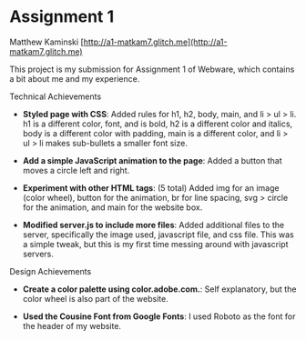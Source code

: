 # Assignment 1

Matthew Kaminski [http://a1-matkam7.glitch.me](http://a1-matkam7.glitch.me)

This project is my submission for Assignment 1 of Webware, which contains a bit about me and my experience.

Technical Achievements

- **Styled page with CSS**: Added rules for h1, h2, body, main, and li > ul > li. h1 is a different color, font, and is bold, h2 is a different color and italics, body is a different color with padding, main is a different color, and li > ul > li makes sub-bullets a smaller font size.

- **Add a simple JavaScript animation to the page**: Added a button that moves a circle left and right.

- **Experiment with other HTML tags**: (5 total) Added img for an image (color wheel), button for the animation, br for line spacing, svg > circle for the animation, and main for the website box.
  
- **Modified server.js to include more files**: Added additional files to the server, specifically the image used, javascript file, and css file. This was a simple tweak, but this is my first time messing around with javascript servers.

Design Achievements

- **Create a color palette using color.adobe.com.**: Self explanatory, but the color wheel is also part of the website.

- **Used the Cousine Font from Google Fonts**: I used Roboto as the font for the header of my website.